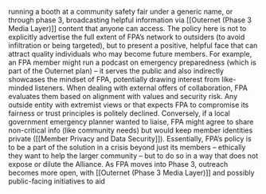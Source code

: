 running a booth at a community safety fair under a generic name, or through phase 3, broadcasting helpful information via [[Outernet (Phase 3 Media Layer)]] content that anyone can access. The policy here is not to explicitly advertise the full extent of FPA’s network to outsiders (to avoid infiltration or being targeted), but to present a positive, helpful face that can attract quality individuals who may become future members. For example, an FPA member might run a podcast on emergency preparedness (which is part of the Outernet plan) – it serves the public and also indirectly showcases the mindset of FPA, potentially drawing interest from like-minded listeners. When dealing with external offers of collaboration, FPA evaluates them based on alignment with values and security risk. Any outside entity with extremist views or that expects FPA to compromise its fairness or trust principles is politely declined. Conversely, if a local government emergency planner wanted to liaise, FPA might agree to share non-critical info (like community needs) but would keep member identities private ([[Member Privacy and Data Security]]). Essentially, FPA’s policy is to be a part of the solution in a crisis beyond just its members – ethically they want to help the larger community – but to do so in a way that does not expose or dilute the Alliance. As FPA moves into Phase 3, outreach becomes more open, with [[Outernet (Phase 3 Media Layer)]] and possibly public-facing initiatives to aid